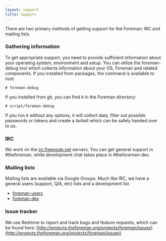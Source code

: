 ```yaml
---
layout: support
title: Support
---
```


There are two primary methods of getting support for the Foreman: IRC and mailing lists.

### Gathering information

To get appropriate support, you need to provide sufficient information about
your operating system, environment and setup. You can utilize the
foreman-debug tool which collects information about your OS, Foreman and
related components. If you installed from packages, the command is available
to root:

    # foreman-debug

If you installed from git, you can find it in the Foreman directory:

    # script/foreman-debug

If you run it without any options, it will collect data, filter out possible
passwords or tokens and create a tarball which can be safely handed over to
us.

### IRC
We work on the [irc.freenode.net](http://webchat.freenode.net/) servers. You can get general support in #theforeman, while development chat takes place in #theforeman-dev.

### Mailing lists
Mailing lists are available via Google Groups. Much like IRC, we have a general users (support, Q/A, etc) lists and a development list:

* [foreman-users](https://groups.google.com/forum/?fromgroups#!forum/foreman-users)
* [foreman-dev](https://groups.google.com/forum/?fromgroups#!forum/foreman-dev)

### Issue tracker
We use Redmine to report and track bugs and feature requests, which can be found here: [http://projects.theforeman.org/projects/foreman/issues](http://projects.theforeman.org/projects/foreman/issues)
